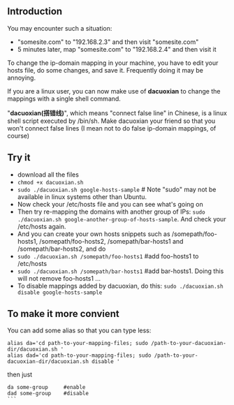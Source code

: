 ## Introduction
You may encounter such a situation:

* "somesite.com" to "192.168.2.3" and then visit "somesite.com"
* 5 minutes later, map "somesite.com" to "192.168.2.4" and then visit it

To change the ip-domain mapping in your machine, you have to edit your hosts file, do some changes, and save it. Frequently doing it may be annoying.

If you are a linux user, you can now make use of __dacuoxian__ to change the mappings with a single shell command.

"__dacuoxian(搭错线)__", which means "connect false line" in Chinese, is a linux shell script executed by /bin/sh. Make dacuoxian your friend so that you won't connect false lines (I mean not to do false ip-domain mappings, of course)



## Try it
* download all the files 
* `chmod +x dacuoxian.sh`
* `sudo ./dacuoxian.sh google-hosts-sample` # Note "sudo" may not be available in linux systems other than Ubuntu.
* Now check your /etc/hosts file and you can see what's going on
* Then try re-mapping the domains with another group of IPs: `sudo ./dacuoxian.sh google-another-group-of-hosts-sample`. And check your /etc/hosts again.
* And you can create your own hosts snippets such as /somepath/foo-hosts1, /somepath/foo-hosts2, /somepath/bar-hosts1 and /somepath/bar-hosts2, and do
* `sudo ./dacuoxian.sh /somepath/foo-hosts1` #add foo-hosts1 to /etc/hosts
* `sudo ./dacuoxian.sh /somepath/bar-hosts1` #add bar-hosts1. Doing this will not remove foo-hosts1
...
* To disable mappings added by dacuoxian, do this: `sudo ./dacuoxian.sh disable google-hosts-sample`

## To make it more convient 
You can add some alias so that you can type less: 

````
alias da='cd path-to-your-mapping-files; sudo /path-to-your-dacuoxian-dir/dacuoxian.sh '
alias dad='cd path-to-your-mapping-files; sudo /path-to-your-dacuoxian-dir/dacuoxian.sh disable '
````

then just 
````
da some-group     #enable 
dad some-group    #disable
```
